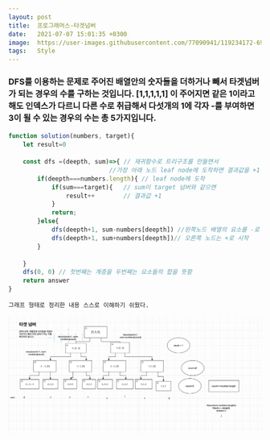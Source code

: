 ```yaml
---
layout: post
title:  프로그래머스-타겟넘버
date:   2021-07-07 15:01:35 +0300
image:  https://user-images.githubusercontent.com/77090941/119234172-69717180-bb67-11eb-8acc-f687aa97de80.jpg
tags:   Style
---
```

### DFS를 이용하는 문제로 주어진 배열안의 숫자들을 더하거나 빼서 타겟넘버가 되는 경우의 수를 구하는 것입니다. [1,1,1,1,1] 이 주어지면 같은 1이라고 해도 인덱스가 다르니 다른 수로 취급해서 다섯개의 1에 각자 -를 부여하면 3이 될 수 있는 경우의 수는 총 5가지입니다.
```js
function solution(numbers, target){
    let result=0 
    
    const dfs =(deepth, sum)=>{ // 재귀함수로 트리구조를 만들면서
                            //가장 아래 노드 leaf node에 도착하면 결과값을 +1 해주고 리턴한다. 
        if(deepth===numbers.length){ // leaf node에 도착
            if(sum===target){   // sum이 target 넘버와 같으면 
                result++        // 결과값 +1
            }
            return;
        }else{
            dfs(deepth+1, sum-numbers[deepth]) //왼쪽노드 배열의 요소를 -로 바꾸고 시작
            dfs(deepth+1, sum+numbers[deepth])// 오른쪽 노드는 +로 시작
        }
        
    }
    dfs(0, 0) // 첫번째는 계층을 두번째는 요소들의 합을 뜻함
    return answer
}
```
    그래프 형태로 정리한 내용 스스로 이해하기 쉬웠다. 
![image](./images/타겟넘버.png)